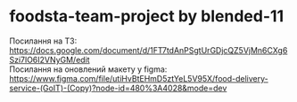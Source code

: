 # foodsta-team-project by blended-11 
Посилання на ТЗ: https://docs.google.com/document/d/1FT7tdAnPSgtUrGDjcQZ5VjMn6CXg6Szi7lO6I2VNyGM/edit <br>
Посилання на оновлений макету у figma: https://www.figma.com/file/utiHvBtEHmD5ztYeL5V95X/food-delivery-service-(GoIT)-(Copy)?node-id=480%3A4028&mode=dev <br>

